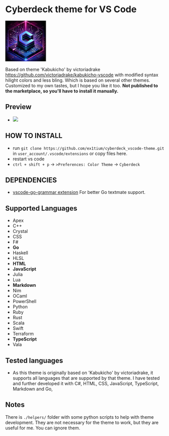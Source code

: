 # Cyberdeck theme for VS Code
![Icon](./128x128_icon.png)

Based on theme 'Kabukicho' by victoriadrake https://github.com/victoriadrake/kabukicho-vscode with modified syntax hilight colors and less bling. Which is based on several other themes. 
Customized to my own tastes, but I hope you like it too. **Not published to the marketplace, so you'll have to install it manually.**

## Preview
- ![](https://i.imgur.com/q4orsDs.png)


## HOW TO INSTALL

* run `git clone https://github.com/ex1tium/cyberdeck_vscode-theme.git` in `user_account/.vscode/extensions` or copy files here.
* restart vs code
* `ctrl + shift + p` -> `>Preferences: Color Theme` -> `Cyberdeck`

## DEPENDENCIES

- [vscode-go-grammar extension](https://github.com/dannymcgee/vscode-go-grammar) For better Go textmate support.

## Supported Languages
- Apex
- C++
- Crystal
- CSS
- F#
- **Go**
- Haskell
- HLSL
- **HTML**
- **JavaScript**
- Julia
- Lua
- **Markdown**
- Nim
- OCaml
- PowerShell
- Python
- Ruby
- Rust
- Scala
- Swift
- Terraform
- **TypeScript**
- Vala

## Tested languages
- As this theme is originally based on 'Kabukicho' by victoriadrake, it supports all languages that are supported by that theme. I have tested and further developed it with C#, HTML, CSS, JavaScript, TypeScript, Markdown and Go, 

## Notes

There is `./helpers/` folder with some python scripts to help with theme development. They are not necessary for the theme to work, but they are useful for me. You can ignore them.
